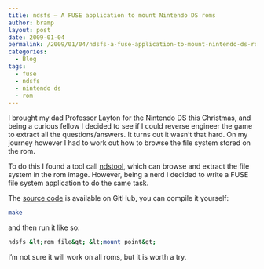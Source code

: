 ```yaml
---
title: ndsfs – A FUSE application to mount Nintendo DS roms
author: bramp
layout: post
date: 2009-01-04
permalink: /2009/01/04/ndsfs-a-fuse-application-to-mount-nintendo-ds-roms/
categories:
  - Blog
tags:
  - fuse
  - ndsfs
  - nintendo ds
  - rom
---
```

I brought my dad Professor Layton for the Nintendo DS this Christmas, and being a curious fellow I decided to see if I could reverse engineer the game to extract all the questions/answers. It turns out it wasn&#8217;t that hard. On my journey however I had to work out how to browse the file system stored on the rom.

To do this I found a tool call [ndstool][1], which can browse and extract the file system in the rom image. However, being a nerd I decided to write a FUSE file system application to do the same task.

The [source code][2] is available on GitHub, you can compile it yourself:

```bash
make
```

and then run it like so:

```bash
ndsfs &lt;rom file&gt; &lt;mount point&gt;
```

I&#8217;m not sure it will work on all roms, but it is worth a try.

 [1]: http://darkfader.net/ds/
 [2]: https://github.com/bramp/ndsfs
 